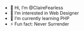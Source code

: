 - 👋 Hi, I’m @ClaireFearless
- 👀 I’m interested in Web Designer
- 🌱 I’m currently learning PHP
- ⚡ Fun fact: Never Surrender

<!---
ClaireFearless/ClaireFearless is a ✨ special ✨ repository because its `README.md` (this file) appears on your GitHub profile.
You can click the Preview link to take a look at your changes.
--->
